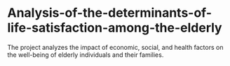 # Analysis-of-the-determinants-of-life-satisfaction-among-the-elderly
The project analyzes the impact of economic, social, and health factors on the well-being of elderly individuals and their families.
